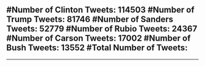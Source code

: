 #Number of Clinton Tweets: 114503
#Number of Trump Tweets: 81746
#Number of Sanders Tweets: 52779
#Number of Rubio Tweets: 24367
#Number of Carson Tweets: 17002
#Number of Bush Tweets: 13552
#Total Number of Tweets:  
---
---
